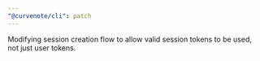 ```yaml
---
"@curvenote/cli": patch
---
```


Modifying session creation flow to allow valid session tokens to be used, not just user tokens.
